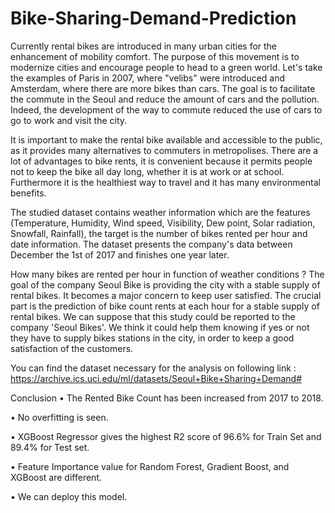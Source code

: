 # Bike-Sharing-Demand-Prediction

Currently rental bikes are introduced in many urban cities for the enhancement of mobility comfort. The purpose of this movement is to modernize cities and encourage people to head to a green world. Let's take the examples of Paris in 2007, where "velibs" were introduced and Amsterdam, where there are more bikes than cars. The goal is to facilitate the commute in the Seoul and reduce the amount of cars and the pollution. Indeed, the development of the way to commute reduced the use of cars to go to work and visit the city.

It is important to make the rental bike available and accessible to the public, as it provides many alternatives to commuters in metropolises. There are a lot of advantages to bike rents, it is convenient because it permits people not to keep the bike all day long, whether it is at work or at school. Furthermore it is the healthiest way to travel and it has many environmental benefits.

The studied dataset contains weather information which are the features (Temperature, Humidity, Wind speed, Visibility, Dew point, Solar radiation, Snowfall, Rainfall), the target is the number of bikes rented per hour and date information. The dataset presents the company's data between December the 1st of 2017 and finishes one year later.

How many bikes are rented per hour in function of weather conditions ?
The goal of the company Seoul Bike is providing the city with a stable supply of rental bikes. It becomes a major concern to keep user satisfied. The crucial part is the prediction of bike count rents at each hour for a stable supply of rental bikes. We can suppose that this study could be reported to the company 'Seoul Bikes'. We think it could help them knowing if yes or not they have to supply bikes stations in the city, in order to keep a good satisfaction of the customers.

You can find the dataset necessary for the analysis on following link : https://archive.ics.uci.edu/ml/datasets/Seoul+Bike+Sharing+Demand#

Conclusion
• The Rented Bike Count has been increased from 2017 to 2018.

• No overfitting is seen.

• XGBoost Regressor gives the highest R2 score of 96.6% for Train Set and 89.4% for Test set.

• Feature Importance value for Random Forest, Gradient Boost, and XGBoost are different.

• We can deploy this model.
